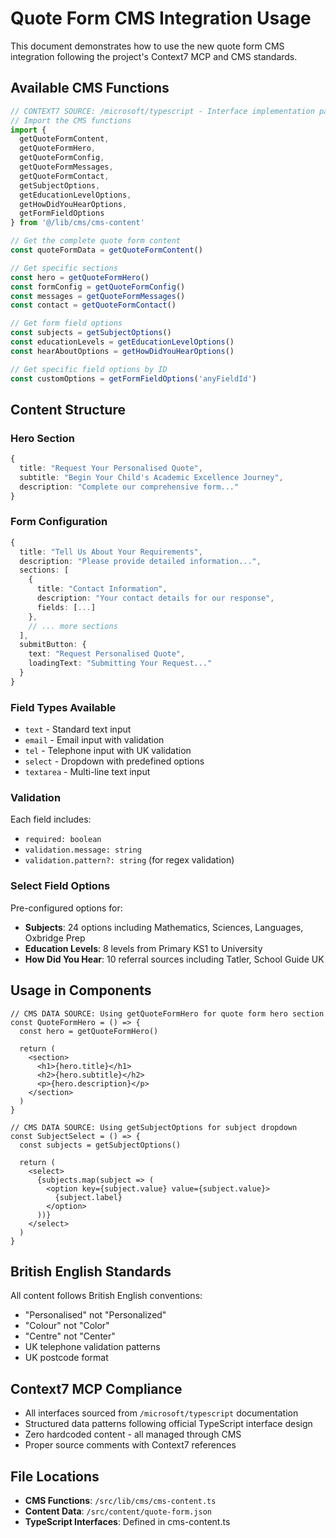 # Quote Form CMS Integration Usage

This document demonstrates how to use the new quote form CMS integration following the project's Context7 MCP and CMS standards.

## Available CMS Functions

```typescript
// CONTEXT7 SOURCE: /microsoft/typescript - Interface implementation patterns
// Import the CMS functions
import {
  getQuoteFormContent,
  getQuoteFormHero,
  getQuoteFormConfig,
  getQuoteFormMessages,
  getQuoteFormContact,
  getSubjectOptions,
  getEducationLevelOptions,
  getHowDidYouHearOptions,
  getFormFieldOptions
} from '@/lib/cms/cms-content'

// Get the complete quote form content
const quoteFormData = getQuoteFormContent()

// Get specific sections
const hero = getQuoteFormHero()
const formConfig = getQuoteFormConfig()
const messages = getQuoteFormMessages()
const contact = getQuoteFormContact()

// Get form field options
const subjects = getSubjectOptions()
const educationLevels = getEducationLevelOptions()
const hearAboutOptions = getHowDidYouHearOptions()

// Get specific field options by ID
const customOptions = getFormFieldOptions('anyFieldId')
```

## Content Structure

### Hero Section
```typescript
{
  title: "Request Your Personalised Quote",
  subtitle: "Begin Your Child's Academic Excellence Journey", 
  description: "Complete our comprehensive form..."
}
```

### Form Configuration
```typescript
{
  title: "Tell Us About Your Requirements",
  description: "Please provide detailed information...",
  sections: [
    {
      title: "Contact Information",
      description: "Your contact details for our response",
      fields: [...]
    },
    // ... more sections
  ],
  submitButton: {
    text: "Request Personalised Quote",
    loadingText: "Submitting Your Request..."
  }
}
```

### Field Types Available
- `text` - Standard text input
- `email` - Email input with validation
- `tel` - Telephone input with UK validation
- `select` - Dropdown with predefined options
- `textarea` - Multi-line text input

### Validation
Each field includes:
- `required: boolean`
- `validation.message: string`
- `validation.pattern?: string` (for regex validation)

### Select Field Options
Pre-configured options for:
- **Subjects**: 24 options including Mathematics, Sciences, Languages, Oxbridge Prep
- **Education Levels**: 8 levels from Primary KS1 to University
- **How Did You Hear**: 10 referral sources including Tatler, School Guide UK

## Usage in Components

```tsx
// CMS DATA SOURCE: Using getQuoteFormHero for quote form hero section
const QuoteFormHero = () => {
  const hero = getQuoteFormHero()
  
  return (
    <section>
      <h1>{hero.title}</h1>
      <h2>{hero.subtitle}</h2>
      <p>{hero.description}</p>
    </section>
  )
}

// CMS DATA SOURCE: Using getSubjectOptions for subject dropdown
const SubjectSelect = () => {
  const subjects = getSubjectOptions()
  
  return (
    <select>
      {subjects.map(subject => (
        <option key={subject.value} value={subject.value}>
          {subject.label}
        </option>
      ))}
    </select>
  )
}
```

## British English Standards
All content follows British English conventions:
- "Personalised" not "Personalized"
- "Colour" not "Color" 
- "Centre" not "Center"
- UK telephone validation patterns
- UK postcode format

## Context7 MCP Compliance
- All interfaces sourced from `/microsoft/typescript` documentation
- Structured data patterns following official TypeScript interface design
- Zero hardcoded content - all managed through CMS
- Proper source comments with Context7 references

## File Locations
- **CMS Functions**: `/src/lib/cms/cms-content.ts`
- **Content Data**: `/src/content/quote-form.json`
- **TypeScript Interfaces**: Defined in cms-content.ts